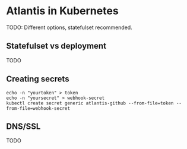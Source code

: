 # Atlantis in Kubernetes

TODO: Different options, statefulset recommended.

## Statefulset vs deployment

TODO

## Creating secrets

```
echo -n "yourtoken" > token
echo -n "yoursecret" > webhook-secret
kubectl create secret generic atlantis-github --from-file=token --from-file=webhook-secret
```

## DNS/SSL

TODO
